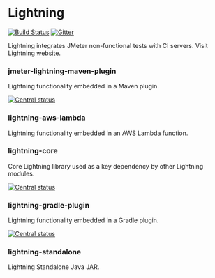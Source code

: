 # Lightning

[![Build Status](https://travis-ci.com/automatictester/lightning.svg?branch=master)](https://travis-ci.com/automatictester/lightning)
[![Gitter](https://badges.gitter.im/automatictester/lightning.svg)](https://gitter.im/automatictester/lightning?utm_source=badge&utm_medium=badge&utm_campaign=pr-badge)

Lightning integrates JMeter non-functional tests with CI servers. Visit Lightning [website](http://automatictester.github.io/lightning/).

### jmeter-lightning-maven-plugin

Lightning functionality embedded in a Maven plugin.

[![Central status](https://maven-badges.herokuapp.com/maven-central/uk.co.automatictester/jmeter-lightning-maven-plugin/badge.svg)](https://maven-badges.herokuapp.com/maven-central/uk.co.automatictester/jmeter-lightning-maven-plugin)

### lightning-aws-lambda

Lightning functionality embedded in an AWS Lambda function.

### lightning-core

Core Lightning library used as a key dependency by other Lightning modules.

[![Central status](https://maven-badges.herokuapp.com/maven-central/uk.co.automatictester/lightning-core/badge.svg)](https://maven-badges.herokuapp.com/maven-central/uk.co.automatictester/lightning-core)

### lightning-gradle-plugin

Lightning functionality embedded in a Gradle plugin.

[![Central status](https://maven-badges.herokuapp.com/maven-central/uk.co.automatictester/lightning-gradle-plugin/badge.svg)](https://maven-badges.herokuapp.com/maven-central/uk.co.automatictester/lightning-gradle-plugin)

### lightning-standalone

Lightning Standalone Java JAR.
